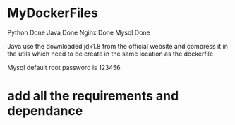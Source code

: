 # MyDockerFiles

Python Done
Java Done
Nginx Done
Mysql Done

Java use the downloaded jdk1.8 from the official website and compress it in the utils which need to be create in the same location as the dockerfile

Mysql default root password is 123456


# add all the requirements and dependance